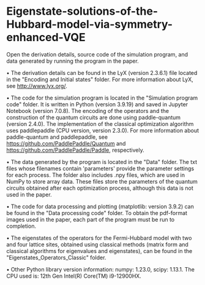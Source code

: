 # Eigenstate-solutions-of-the-Hubbard-model-via-symmetry-enhanced-VQE
Open the derivation details, source code of the simulation program, and data generated by running the program in the paper.

&#8226; The derivation details can be found in the LyX (version 2.3.6.1) file located in the "Encoding and Initial states" folder. For more information about LyX, see http://www.lyx.org/.

&#8226; The code for the simulation program is located in the "Simulation program code" folder. It is written in Python (version 3.9.19) and saved in Jupyter Notebook (version 7.0.8). The encoding of the operators and the construction of the quantum circuits are done using paddle-quantum (version 2.4.0). The implementation of the classical optimization algorithm uses paddlepaddle (CPU version, version 2.3.0). For more information about paddle-quantum and paddlepaddle, see https://github.com/PaddlePaddle/Quantum and https://github.com/PaddlePaddle/Paddle, respectively.

&#8226; The data generated by the program is located in the "Data" folder. The txt files whose filenames contain 'parameters' provide the parameter settings for each process. The folder also includes .npy files, which are used in NumPy to store array data. These files store the parameters of the quantum circuits obtained after each optimization process, although this data is not used in the paper.

&#8226; The code for data processing and plotting (matplotlib: version 3.9.2) can be found in the "Data processing code" folder. To obtain the pdf-format images used in the paper, each part of the program must be run to completion.

&#8226; The eigenstates of the operators for the Fermi-Hubbard model with two and four lattice sites, obtained using classical methods (matrix form and classical algorithms for eigenvalues and eigenstates), can be found in the "Eigenstates_Operators_Classic" folder.

&#8226; Other Python library version information: numpy: 1.23.0, scipy: 1.13.1. The CPU used is: 12th Gen Intel(R) Core(TM) i9-12900HX.
